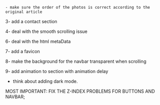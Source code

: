 <!-- 1- add photos to the second article  -->
    - make sure the order of the photos is correct according to the original article

<!-- 2- deal with the social links on different screen sizes
    - on mobile add to the bottom of the side nav
    - on desktop make the icons close together and delete the email link  -->

<!-- - deal with typography -->

3- add a contact section

4- deal with the smooth scrolling issue

<!-- 5- add a resume button to the main page  -->

6- deal with the html metaData

7- add a favicon

8- make the background for the navbar transparent when scrolling

9- add animation to section with animation delay

<!-- 10- write functionality for the next and previous article in the article page use indexOf()
    - migrate node functions that fetch files to async  -->

<!-- 11- remove the shadow from the button -->

<!-- 12- fix the layout of the article card on the homepage in the articles section. -->

<!-- 13- fix the styles for the paragraph component -->

- think about adding dark mode.

<!-- - make the paragraph component fully reusable -->

MOST IMPORTANT: FIX THE Z-INDEX PROBLEMS FOR BUTTONS AND NAVBAR;
